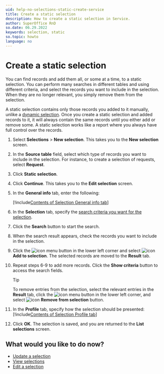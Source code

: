 ```yaml
---
uid: help-no-selections-static-create-service
title: Create a static selection
description: How to create a static selection in Service.
author: SuperOffice RnD
so.date: 06.29.2022
keywords: selection, static
so.topic: howto
language: no
---
```


# Create a static selection

You can find records and add them all, or some at a time, to a static selection. You can perform many searches in different tables and using different criteria, and select the records you want to include in the selection. When they are no longer relevant, you simply remove them from the selection.

A static selection contains only those records you added to it manually, unlike a [dynamic selection][1]. Once you create a static selection and added records to it, it will always contain the same records until you either add or remove some. A static selection works like a report where you always have full control over the records.

1. Select **Selections** > **New selection**. This takes you to the **New selection** screen.

2. In the **Source table** field, select which type of records you want to include in the selection. For instance, to create a selection of requests, select **Request**.

3. Click **Static selection**.

4. Click **Continue**. This takes you to the **Edit selection** screen.

5. In the **General info** tab, enter the following:

    [!include[Contents of Selection General info tab](includes/selection-general-info.md)]

6. In the **Selection** tab, specify the [search criteria you want for the selection][2].

7. Click the **Search** button to start the search.

8. When the search result appears, check the records you want to include in the selection.

9. Click the ![icon][img3] menu button in the lower left corner and select ![icon][img1] **Add to selection**. The selected records are moved to the **Result** tab.

10. Repeat steps 6-9 to add more records. Click the **Show criteria** button to access the search fields.

    > [!TIP]
    > To remove entries from the selection, select the relevant entries in the **Result** tab, click the ![icon][img3] menu button in the lower left corner, and select ![icon][img2] **Remove from selection** button.

11. In the **Profile** tab, specify how the selection should be presented:
    [!include[Contents of Selection Profile tab](includes/selection-profile-tab.md)]

12. Click **OK**. The selection is saved, and you are returned to the **List selections** screen.

## What would you like to do now?

* [Update a selection][3]
* [View selections][4]
* [Edit a selection][5]

<!-- Referenced links -->
[1]: create-dynamic.md
[2]: ../../../learn/in-service/index.md
[3]: update.md
[4]: list.md
[5]: edit.md

<!-- Referenced images -->
[img1]: ../../../../../media/icons/btn-add.png
[img2]: ../../../../../../common/icons/delete-red.png
[img3]: ../../../../../media/icons/btn-menu.png

